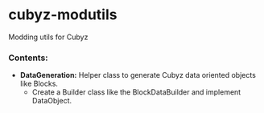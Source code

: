 # cubyz-modutils

Modding utils for Cubyz

### Contents: 

- **DataGeneration:** Helper class to generate Cubyz data oriented objects like Blocks.
   - Create a Builder class like the BlockDataBuilder and implement DataObject.
